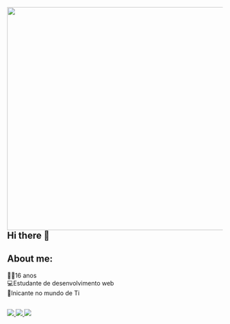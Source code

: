 
<div>
 <img align="right" height="520em" src="https://i.pinimg.com/564x/71/af/9c/71af9cfc83484c6f944a7955882f39b3.jpg">
 </div>
 
 ## Hi there 👋<br>

 
## About me:

🐱‍👤16 anos<br>
💻Estudante de desenvolvimento web<br>
📒Inicante no mundo de Ti

## 

<div align="left">
<a href="https://www.instagram.com/icaro_sodr1/" target="_blank"> <img src="https://img.shields.io/badge/Instagram-E4405F?style=for-the-badge&logo=instagram&logoColor=white"> </a>
<a href="https://twitter.com/biliscoco" target="_blank"> <img src="https://img.shields.io/badge/Twitter-1DA1F2?style=for-the-badge&logo=twitter&logoColor=white"> </a>
<a href="https://open.spotify.com/user/0wi7lh0disz5ci3ymblqadtmv" target="_blank"> <img src="https://img.shields.io/badge/Spotify-1ED760?&style=for-the-badge&logo=spotify&logoColor=white"> </a>
</div>

